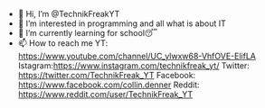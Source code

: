 - 👋 Hi, I’m @TechnikFreakYT
- 👀 I’m interested in programming and all what is about IT
- 🌱 I’m currently learning for school😴
- 📫 How to reach me 
YT: https://www.youtube.com/channel/UC_ylwxw68-VhfOVE-ElifLA
Istagram:https://www.instagram.com/technikfreak_yt/
Twitter: https://twitter.com/TechnikFreak_YT
Facebook: https://www.facebook.com/collin.denner
Reddit: https://www.reddit.com/user/TechnikFreak_YT
